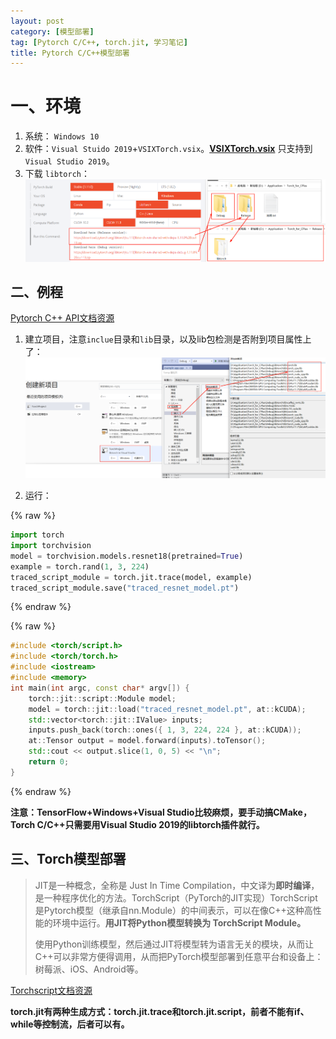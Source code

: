 ```yaml
---
layout: post
category: [模型部署]
tag: [Pytorch C/C++, torch.jit, 学习笔记] 
title: Pytorch C/C++模型部署
---
```



# 一、环境

1. 系统： `Windows 10`
2. 软件：`Visual Stuido 2019`+`VSIXTorch.vsix`。**[VSIXTorch.vsix](/assets/attachments/network-deployment-pytorch-c/VSIXTorch.vsix)** 只支持到 `Visual Studio 2019`。
3. 下载 `libtorch`：![](/assets\images\network-deployment-pytorch-c/2022-06-12-20-52-53.png)

## 二、例程

[Pytorch C++ API文档资源](https://pytorch.org/cppdocs/)

1. 建立项目，注意`inclue`目录和`lib`目录，以及lib包检测是否附到项目属性上了：
![](/assets\images\network-deployment-pytorch-c/2022-06-12-20-55-33.png)

2. 运行：  

{% raw %}
```python
import torch
import torchvision
model = torchvision.models.resnet18(pretrained=True)
example = torch.rand(1, 3, 224)
traced_script_module = torch.jit.trace(model, example)
traced_script_module.save("traced_resnet_model.pt")
```
{% endraw %}

{% raw %}
```c++
#include <torch/script.h> ​
#include <torch/torch.h> ​
#include <iostream>
#include <memory>
int main(int argc, const char* argv[]) {
    torch::jit::script::Module model;
    model = torch::jit::load("traced_resnet_model.pt", at::kCUDA);
    std::vector<torch::jit::IValue> inputs;
    inputs.push_back(torch::ones({ 1, 3, 224, 224 }, at::kCUDA));
    at::Tensor output = model.forward(inputs).toTensor();
    std::cout << output.slice(1, 0, 5) << "\n";
    return 0;
}
```
{% endraw %}

**注意：TensorFlow+Windows+Visual Studio比较麻烦，要手动搞CMake，Torch C/C++只需要用Visual Studio 2019的libtorch插件就行。**

## 三、Torch模型部署

> JIT是一种概念，全称是 Just In Time Compilation，中文译为**即时编译**，是一种程序优化的方法。TorchScript（PyTorch的JIT实现）TorchScript是Pytorch模型（继承自nn.Module）的中间表示，可以在像C++这种高性能的环境中运行。**用JIT将Python模型转换为 TorchScript Module。**
> 
> 使用Python训练模型，然后通过JIT将模型转为语言无关的模块，从而让C++可以非常方便得调用，从而把PyTorch模型部署到任意平台和设备上：树莓派、iOS、Android等。

[Torchscript文档资源](https://pytorch.org/docs/master/jit.html)  

**torch.jit有两种生成方式：torch.jit.trace和torch.jit.script，前者不能有if、while等控制流，后者可以有。**




